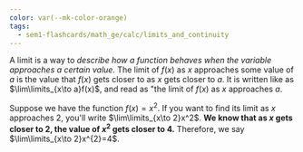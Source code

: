 ```yaml
---
color: var(--mk-color-orange)
tags:
  - sem1-flashcards/math_ge/calc/limits_and_continuity
---
```

A limit is a way to *describe how a function behaves when the variable approaches a certain value.* The limit of $f(x)$ as $x$ approaches some value of $a$ is the value that $f(x)$ gets closer to as $x$ gets closer to $a$. It is written like as $\lim\limits_{x\to a}f(x)$, and read as "the limit of $f(x)$ as $x$ approaches $a$.

Suppose we have the function $f(x)=x^2$. If you want to find its limit as $x$ approaches 2, you'll write $\lim\limits_{x\to 2}x^2$. **We know that as $x$ gets closer to 2, the value of $x^2$ gets closer to 4.** Therefore, we say $\lim\limits_{x\to 2}x^{2}=4$.